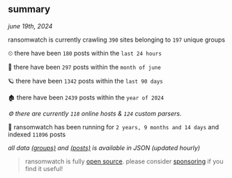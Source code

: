 
## summary
_june 19th, 2024_

ransomwatch is currently crawling `390` sites belonging to `197` unique groups

⏲ there have been `180` posts within the `last 24 hours`

🦈 there have been `297` posts within the `month of june`

🪐 there have been `1342` posts within the `last 90 days`

🏚 there have been `2439` posts within the `year of 2024`

_⚙️ there are currently `118` online hosts & `124` custom parsers._

🦕 ransomwatch has been running for `2 years, 9 months and 14 days` and indexed `11896` posts

_all data  [(groups)](http://ransomwhat.telemetry.ltd/groups) and [(posts)](http://ransomwhat.telemetry.ltd/posts) is available in JSON (updated hourly)_

> ransomwatch is fully [open source](https://github.com/joshhighet/ransomwatch#ransomwatch--). please consider [sponsoring](https://github.com/sponsors/joshhighet) if you find it useful!
